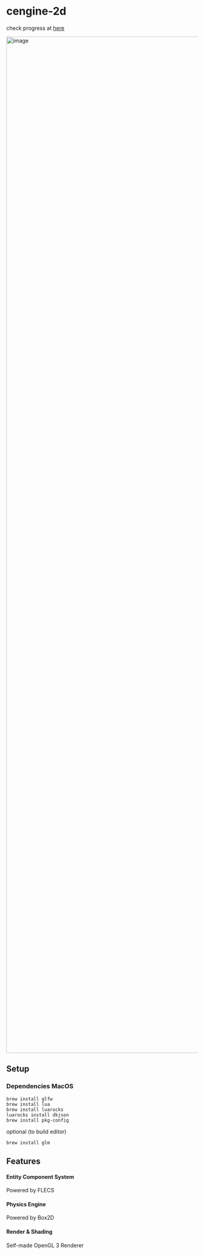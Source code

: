 # cengine-2d

check progress at [here](https://www.youtube.com/playlist?list=PL2dQtIx06FzXMnB5aWsK_OJ6UocCFF-Ga)

<img width="2672" alt="image" src="https://user-images.githubusercontent.com/34552014/215361052-f2e86742-1947-4fc5-b710-a89293f40a1f.png">

## Setup

### Dependencies MacOS

```
brew install glfw
brew install lua
brew install luarocks
luarocks install dkjson
brew install pkg-config
```
optional (to build editor)
```
brew install glm
```
## Features

#### Entity Component System
Powered by FLECS

#### Physics Engine
Powered by Box2D

#### Render & Shading
Self-made OpenGL 3 Renderer

